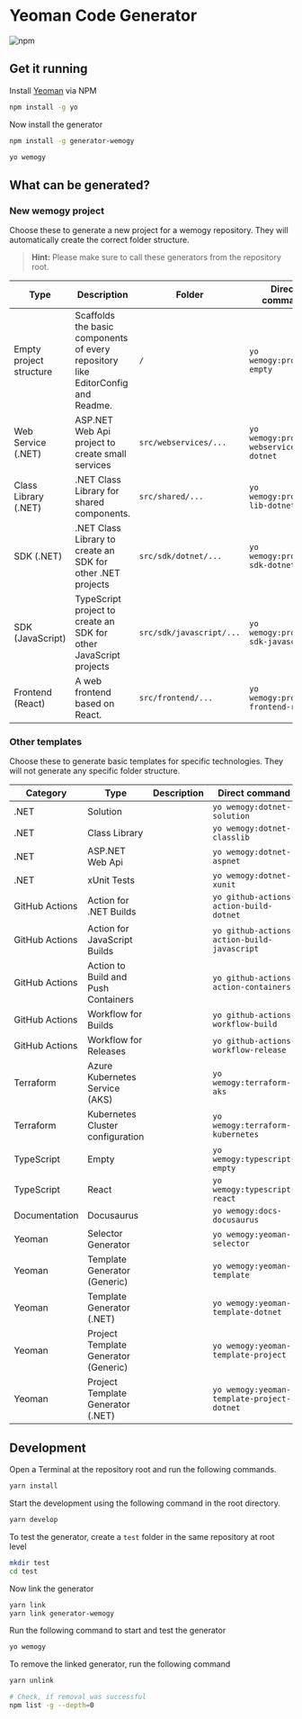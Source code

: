 # Yeoman Code Generator

![npm](https://img.shields.io/npm/v/generator-wemogy)

## Get it running

Install [Yeoman](https://yeoman.io/) via NPM

```bash
npm install -g yo
```

Now install the generator

```bash
npm install -g generator-wemogy
```

```bash
yo wemogy
```

## What can be generated?

### New wemogy project

Choose these to generate a new project for a wemogy repository. They will automatically create the correct folder structure.

> **Hint:** Please make sure to call these generators from the repository root.

| Type | Description | Folder | Direct command |
|---|---|---|---|
| Empty project structure | Scaffolds the basic components of every repository like EditorConfig and Readme. | `/` | `yo wemogy:project-empty` |
| Web Service (.NET) | ASP.NET Web Api project to create small services | `src/webservices/...` | `yo wemogy:project-webservice-dotnet` |
| Class Library (.NET) | .NET Class Library for shared components. | `src/shared/...` | `yo wemogy:project-lib-dotnet` |
| SDK (.NET) | .NET Class Library to create an SDK for other .NET projects | `src/sdk/dotnet/...` | `yo wemogy:project-sdk-dotnet` |
| SDK (JavaScript) | TypeScript project to create an SDK for other JavaScript projects | `src/sdk/javascript/...` | `yo wemogy:project-sdk-javascript` |
| Frontend (React) | A web frontend based on React. | `src/frontend/...` | `yo wemogy:project-frontend-react` |

### Other templates

Choose these to generate basic templates for specific technologies. They will not generate any specific folder structure.

| Category | Type | Description | Direct command |
|---|---|---|---|
| .NET | Solution |  | `yo wemogy:dotnet-solution` |
| .NET | Class Library |  | `yo wemogy:dotnet-classlib` |
| .NET | ASP.NET Web Api |  | `yo wemogy:dotnet-aspnet` |
| .NET | xUnit Tests |  | `yo wemogy:dotnet-xunit` |
| GitHub Actions | Action for .NET Builds |  | `yo github-actions-action-build-dotnet` |
| GitHub Actions | Action for JavaScript Builds |  | `yo github-actions-action-build-javascript` |
| GitHub Actions | Action to Build and Push Containers |  | `yo github-actions-action-containers` |
| GitHub Actions | Workflow for Builds |  | `yo github-actions-workflow-build` |
| GitHub Actions | Workflow for Releases |  | `yo github-actions-workflow-release` |
| Terraform | Azure Kubernetes Service (AKS) |  | `yo wemogy:terraform-aks` |
| Terraform | Kubernetes Cluster configuration |  | `yo wemogy:terraform-kubernetes` |
| TypeScript | Empty |  | `yo wemogy:typescript-empty` |
| TypeScript | React |  | `yo wemogy:typescript-react` |
| Documentation | Docusaurus |  | `yo wemogy:docs-docusaurus` |
| Yeoman | Selector Generator |  | `yo wemogy:yeoman-selector` |
| Yeoman | Template Generator (Generic) |  | `yo wemogy:yeoman-template` |
| Yeoman | Template Generator (.NET) |  | `yo wemogy:yeoman-template-dotnet` |
| Yeoman | Project Template Generator (Generic) |  | `yo wemogy:yeoman-template-project` |
| Yeoman | Project Template Generator (.NET) |  | `yo wemogy:yeoman-template-project-dotnet` |

## Development

Open a Terminal at the repository root and run the following commands.

```bash
yarn install
```

Start the development using the following command in the root directory.

```bash
yarn develop
```

To test the generator, create a `test` folder in the same repository at root level

```bash
mkdir test
cd test
```

Now link the generator

```bash
yarn link
yarn link generator-wemogy
```

Run the following command to start and test the generator

```bash
yo wemogy
```

To remove the linked generator, run the following command

```bash
yarn unlink

# Check, if removal was successful
npm list -g --depth=0
```
